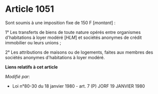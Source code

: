 # Article 1051

Sont soumis à une imposition fixe de 150 F [*montant*] :

1° Les transferts de biens de toute nature opérés entre organismes d'habitations à loyer modéré [*HLM*] et sociétés anonymes
de crédit immobilier ou leurs unions ;

2° Les attributions de maisons ou de logements, faites aux membres des sociétés anonymes d'habitations à loyer modéré.

**Liens relatifs à cet article**

_Modifié par_:

  - Loi n°80-30 du 18 janvier 1980 - art. 7 (P) JORF 19 JANVIER 1980
